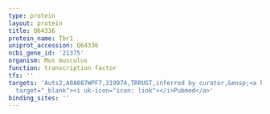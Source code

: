 ```yaml
---
type: protein
layout: protein
title: Q64336
protein_name: Tbr1
uniprot_accession: Q64336
ncbi_gene_id: '21375'
organism: Mus musculus
function: transcription factor
tfs: ''
targets: 'Auts2,A0A087WPF7,319974,TRRUST,inferred by curator,&ensp;<a href="https://www.ncbi.nlm.nih.gov/pubmed/?term=20615956%5Buid%5D"
  target="_blank"><i uk-icon="icon: link"></i>Pubmed</a>'
binding_sites: ''
---
```

